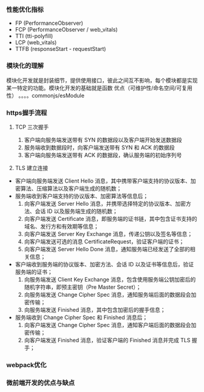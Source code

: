 ### 性能优化指标
- FP (PerformanceObserver)
- FCP (PerformanceObserver / web_vitals)
- TTI (tti-polyfill)
- LCP (web_vitals)
- TTFB (responseStart - requestStart)	

### 模块化的理解
模块化开发就是封装细节，提供使用接口，彼此之间互不影响，每个模块都是实现某一特定的功能。模块化开发的基础就是函数 优点（可维护性/命名空间/可复用性） 。。。。commonjs/esModule

### https握手流程
1. TCP 三次握手

   1. 客户端向服务端发送带有 SYN 的数据段以及客户端开始发送数据段
   2. 服务端收到数据段时，向客户端发送带有 SYN 和 ACK 的数据段
   3. 客户端向服务端发送带有 ACK 的数据段，确认服务端的初始序列号
   
2. TLS 建立连接
  - 客户端向服务端发送 Client Hello 消息，其中携带客户端支持的协议版本、加密算法、压缩算法以及客户端生成的随机数；
  - 服务端收到客户端支持的协议版本、加密算法等信息后；
    1. 向客户端发送 Server Hello 消息，并携带选择特定的协议版本、加密方法、会话 ID 以及服务端生成的随机数；
    2. 向客户端发送 Certificate 消息，即服务端的证书链，其中包含证书支持的域名、发行方和有效期等信息；
    3. 向客户端发送 Server Key Exchange 消息，传递公钥以及签名等信息；
    4. 向客户端发送可选的消息 CertificateRequest，验证客户端的证书；
    5. 向客户端发送 Server Hello Done 消息，通知服务端已经发送了全部的相关信息；
  - 客户端收到服务端的协议版本、加密方法、会话 ID 以及证书等信息后，验证服务端的证书；
    1. 向服务端发送 Client Key Exchange 消息，包含使用服务端公钥加密后的随机字符串，即预主密钥（Pre Master Secret）；
    2. 向服务端发送 Change Cipher Spec 消息，通知服务端后面的数据段会加密传输；
    3. 向服务端发送 Finished 消息，其中包含加密后的握手信息；
  - 服务端收到 Change Cipher Spec 和 Finished 消息后；
    1. 向客户端发送 Change Cipher Spec 消息，通知客户端后面的数据段会加密传输；
    2. 向客户端发送 Finished 消息，验证客户端的 Finished 消息并完成 TLS 握手；


###  webpack优化

###  微前端开发的优点与缺点
